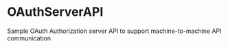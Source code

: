 # OAuthServerAPI
Sample OAuth Authorization server API to support machine-to-machine API communication 
